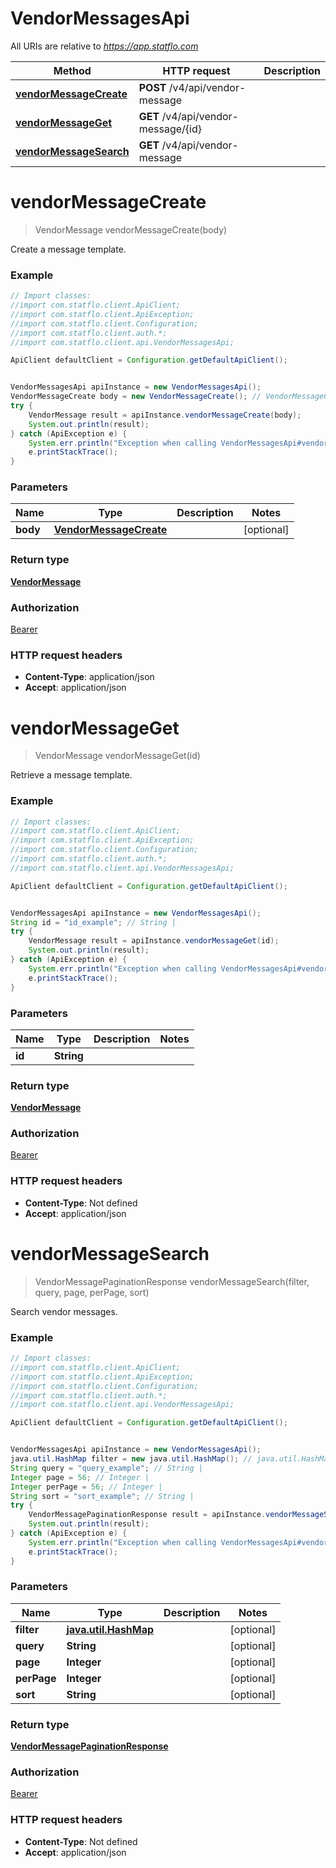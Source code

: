 # VendorMessagesApi

All URIs are relative to *https://app.statflo.com*

Method | HTTP request | Description
------------- | ------------- | -------------
[**vendorMessageCreate**](VendorMessagesApi.md#vendorMessageCreate) | **POST** /v4/api/vendor-message | 
[**vendorMessageGet**](VendorMessagesApi.md#vendorMessageGet) | **GET** /v4/api/vendor-message/{id} | 
[**vendorMessageSearch**](VendorMessagesApi.md#vendorMessageSearch) | **GET** /v4/api/vendor-message | 

<a name="vendorMessageCreate"></a>
# **vendorMessageCreate**
> VendorMessage vendorMessageCreate(body)



Create a message template.

### Example
```java
// Import classes:
//import com.statflo.client.ApiClient;
//import com.statflo.client.ApiException;
//import com.statflo.client.Configuration;
//import com.statflo.client.auth.*;
//import com.statflo.client.api.VendorMessagesApi;

ApiClient defaultClient = Configuration.getDefaultApiClient();


VendorMessagesApi apiInstance = new VendorMessagesApi();
VendorMessageCreate body = new VendorMessageCreate(); // VendorMessageCreate | 
try {
    VendorMessage result = apiInstance.vendorMessageCreate(body);
    System.out.println(result);
} catch (ApiException e) {
    System.err.println("Exception when calling VendorMessagesApi#vendorMessageCreate");
    e.printStackTrace();
}
```

### Parameters

Name | Type | Description  | Notes
------------- | ------------- | ------------- | -------------
 **body** | [**VendorMessageCreate**](VendorMessageCreate.md)|  | [optional]

### Return type

[**VendorMessage**](VendorMessage.md)

### Authorization

[Bearer](../README.md#Bearer)

### HTTP request headers

 - **Content-Type**: application/json
 - **Accept**: application/json

<a name="vendorMessageGet"></a>
# **vendorMessageGet**
> VendorMessage vendorMessageGet(id)



Retrieve a message template.

### Example
```java
// Import classes:
//import com.statflo.client.ApiClient;
//import com.statflo.client.ApiException;
//import com.statflo.client.Configuration;
//import com.statflo.client.auth.*;
//import com.statflo.client.api.VendorMessagesApi;

ApiClient defaultClient = Configuration.getDefaultApiClient();


VendorMessagesApi apiInstance = new VendorMessagesApi();
String id = "id_example"; // String | 
try {
    VendorMessage result = apiInstance.vendorMessageGet(id);
    System.out.println(result);
} catch (ApiException e) {
    System.err.println("Exception when calling VendorMessagesApi#vendorMessageGet");
    e.printStackTrace();
}
```

### Parameters

Name | Type | Description  | Notes
------------- | ------------- | ------------- | -------------
 **id** | **String**|  |

### Return type

[**VendorMessage**](VendorMessage.md)

### Authorization

[Bearer](../README.md#Bearer)

### HTTP request headers

 - **Content-Type**: Not defined
 - **Accept**: application/json

<a name="vendorMessageSearch"></a>
# **vendorMessageSearch**
> VendorMessagePaginationResponse vendorMessageSearch(filter, query, page, perPage, sort)



Search vendor messages.

### Example
```java
// Import classes:
//import com.statflo.client.ApiClient;
//import com.statflo.client.ApiException;
//import com.statflo.client.Configuration;
//import com.statflo.client.auth.*;
//import com.statflo.client.api.VendorMessagesApi;

ApiClient defaultClient = Configuration.getDefaultApiClient();


VendorMessagesApi apiInstance = new VendorMessagesApi();
java.util.HashMap filter = new java.util.HashMap(); // java.util.HashMap | 
String query = "query_example"; // String | 
Integer page = 56; // Integer | 
Integer perPage = 56; // Integer | 
String sort = "sort_example"; // String | 
try {
    VendorMessagePaginationResponse result = apiInstance.vendorMessageSearch(filter, query, page, perPage, sort);
    System.out.println(result);
} catch (ApiException e) {
    System.err.println("Exception when calling VendorMessagesApi#vendorMessageSearch");
    e.printStackTrace();
}
```

### Parameters

Name | Type | Description  | Notes
------------- | ------------- | ------------- | -------------
 **filter** | [**java.util.HashMap**](.md)|  | [optional]
 **query** | **String**|  | [optional]
 **page** | **Integer**|  | [optional]
 **perPage** | **Integer**|  | [optional]
 **sort** | **String**|  | [optional]

### Return type

[**VendorMessagePaginationResponse**](VendorMessagePaginationResponse.md)

### Authorization

[Bearer](../README.md#Bearer)

### HTTP request headers

 - **Content-Type**: Not defined
 - **Accept**: application/json

